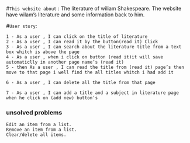 #`This website about` :
The literature of wiliam Shakespeare. The website have wilam’s literature and some information back to him.

#`User story`:

```
1 - As a user , I can click on the title of literature
2 - As a user , I can read it by the button(read it) Click
3 - As a user , I can search about the literature title from a text box whitch is above the page
4 - As a user , when i click on button (read it)it will save automaticlly in another page name’s (read it)
5 - then As a user , I can read the title from (read it) page’s then move to that page i well find the all titles whitch i had add it

6 - As a user , I can delete all the title from that page

7 - As a user , I can add a title and a subject in literature page when he click on (add new) button’s
```

### unsolved problems

```
Edit an item from a list.
Remove an item from a list.
Clear/delete all items.

```
